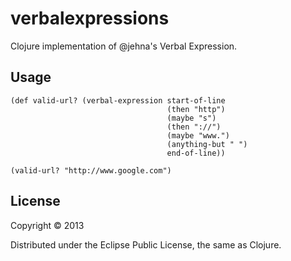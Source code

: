 # verbalexpressions

Clojure implementation of @jehna's Verbal Expression.

## Usage

    (def valid-url? (verbal-expression start-of-line
                                       (then "http")
                                       (maybe "s")
                                       (then "://")
                                       (maybe "www.")
                                       (anything-but " ")
                                       end-of-line))

    (valid-url? "http://www.google.com")

## License

Copyright © 2013

Distributed under the Eclipse Public License, the same as Clojure.
